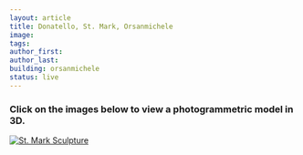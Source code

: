 ```yaml
---
layout: article
title: Donatello, St. Mark, Orsanmichele
image: 
tags:
author_first:
author_last:
building: orsanmichele
status: live
---
```

<article>
     <h3>Click on the images below to view a photogrammetric model in 3D.</h3>
<a href="https://sketchfab.com/3d-models/donatello-st-mark-v2-657a5535378c449e9a9e2be4e0dc87e7" title="Redirect to St. Mark Sculpture">
    <img src="/assets/images/mark_orsanmichele.png" alt="St. Mark Sculpture" />
